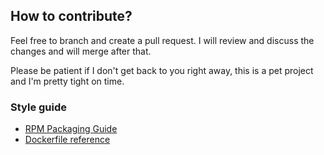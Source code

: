 ## How to contribute?

Feel free to branch and create a pull request. I will review and discuss the changes and will merge after that.

Please be patient if I don't get back to you right away, this is a pet project and I'm pretty tight on time.

### Style guide

* [RPM Packaging Guide](https://rpm-packaging-guide.github.io/)
* [Dockerfile reference](https://docs.docker.com/engine/reference/builder/)
